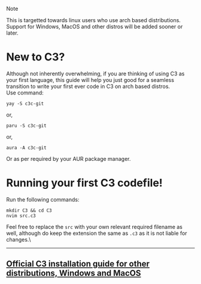 > [!NOTE]
> This is targetted towards linux users who use arch based distributions.
> Support for Windows, MacOS and other distros will be added sooner or later.

# New to C3?

Although not inherently overwhelming, if you are thinking of using C3 as your first language, this guide will help you just good for a seamless transition to write your first ever code in C3 on arch based distros. <br>
Use command:
```
yay -S c3c-git
```
or,
```
paru -S c3c-git
```
or, 
```
aura -A c3c-git
```
Or as per required by your AUR package manager.

# Running your first C3 codefile!
Run the following commands:

```
mkdir C3 && cd C3
nvim src.c3
```

Feel free to replace the `src` with your own relevant required filename as well, although do keep the extension the same as `.c3` as it is not liable for changes.\

<hr>

## [Official C3 installation guide for other distributions, Windows and MacOS](https://c3-lang.org/getting-started/prebuilt-binaries/#installing-on-windows)
